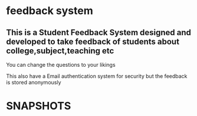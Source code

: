 # feedback system
## This is a Student Feedback System designed and developed to take feedback of students about college,subject,teaching etc
You can change the questions to your likings

This also have a Email authentication system for security but the feedback is stored anonymously

# SNAPSHOTS
